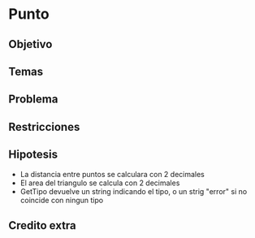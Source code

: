 # Punto

## Objetivo

## Temas

## Problema

## Restricciones

## Hipotesis

* La distancia entre puntos se calculara con 2 decimales
* El area del triangulo se calcula con 2 decimales
* GetTipo devuelve un string indicando el tipo, o un strig "error" si no coincide con ningun tipo

## Credito extra

